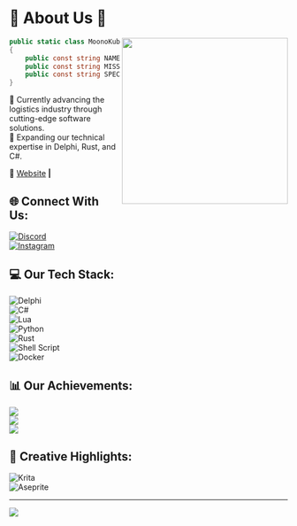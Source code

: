 # 🚀 About Us 🌟

<img align="right" width="300" src="https://i.pinimg.com/originals/10/d8/ba/10d8ba6db5fbe73ef31375870b481e16.gif" />

```c#
public static class MoonoKube
{
    public const string NAME = "MoonoKube";
    public const string MISSION = "Delivering modern softwares for modern businesses.";
    public const string SPECIALIZATION = "Software Development";
}
```

🔭 Currently advancing the logistics industry through cutting-edge software solutions.  
🌱 Expanding our technical expertise in Delphi, Rust, and C#.  

🏡 [Website](https://MoonoKube.com/) **|**   

## 🌐 Connect With Us:

[![Discord](https://img.shields.io/badge/Discord-%237289DA.svg?logo=discord&logoColor=white)](https://discord.gg/8Bhr74mZuV)  
[![Instagram](https://img.shields.io/badge/Instagram-%23E4405F.svg?logo=Instagram&logoColor=white)](https://instagram.com/MoonoKubestudio)  

## 💻 Our Tech Stack:

![Delphi](https://img.shields.io/badge/Delphi-CC342D?style=for-the-badge&logo=delphi&logoColor=white)  
![C#](https://img.shields.io/badge/c%23-%23239120.svg?style=for-the-badge&logo=csharp&logoColor=white)  
![Lua](https://img.shields.io/badge/lua-%232C2D72.svg?style=for-the-badge&logo=lua&logoColor=white)  
![Python](https://img.shields.io/badge/python-3670A0?style=for-the-badge&logo=python&logoColor=ffdd54)  
![Rust](https://img.shields.io/badge/rust-%23000000.svg?style=for-the-badge&logo=rust&logoColor=white)  
![Shell Script](https://img.shields.io/badge/shell_script-%23121011.svg?style=for-the-badge&logo=gnu-bash&logoColor=white)  
![Docker](https://img.shields.io/badge/docker-%230db7ed.svg?style=for-the-badge&logo=docker&logoColor=white)  

## 📊 Our Achievements:

![](https://github-readme-stats.vercel.app/api?username=MoonoKube&theme=dracula&hide_border=false&include_all_commits=false&count_private=false)<br/>
![](https://github-readme-streak-stats.herokuapp.com/?user=MoonoKube&theme=dracula&hide_border=false)<br/>
![](https://github-readme-stats.vercel.app/api/top-langs/?username=MoonoKube&theme=dracula&hide_border=false&include_all_commits=false&count_private=false&layout=compact)

## 🎨 Creative Highlights:

![Krita](https://img.shields.io/badge/Krita-203759?style=for-the-badge&logo=krita&logoColor=EEF37B)  
![Aseprite](https://img.shields.io/badge/Aseprite-FFFFFF?style=for-the-badge&logo=Aseprite&logoColor=#7D929E)  

---

[![](https://visitcount.itsvg.in/api?id=MoonoKube&icon=2&color=10)](https://visitcount.itsvg.in)
